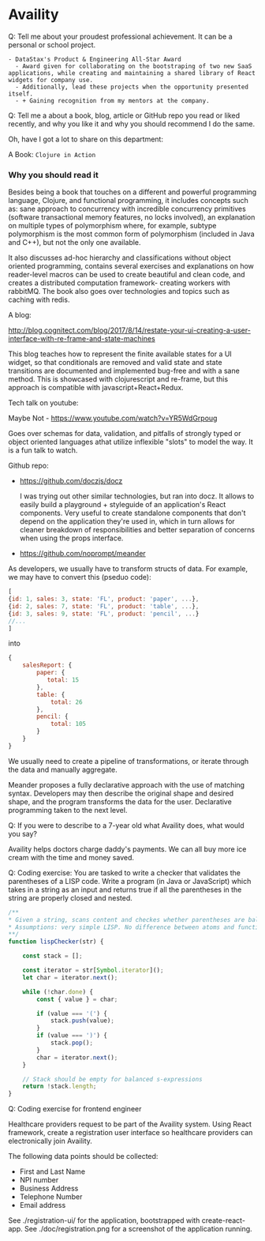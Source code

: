 # Availity

Q: Tell me about your proudest professional achievement.  It can be a personal or school project.

    - DataStax's Product & Engineering All-Star Award
      - Award given for collaborating on the bootstraping of two new SaaS applications, while creating and maintaining a shared library of React widgets for company use.
      - Additionally, lead these projects when the opportunity presented itself.
      - + Gaining recognition from my mentors at the company.

Q: Tell me a about a book, blog, article or GitHub repo you read or liked recently, and why you like it and why you should recommend I do the same.

Oh, have I got a lot to share on this department:

A Book: `Clojure in Action`

### Why you should read it

Besides being a book that touches on a different and powerful programming language, Clojure, and functional programming, it includes concepts such as: sane approach to concurrency with incredible concurrency primitives (software transactional memory features, no locks involved), an explanation on multiple types of polymorphism where, for example, subtype polymorphism is the most common form of polymorphism (included in Java and C++), but not the only one available.

It also discusses ad-hoc hierarchy and classifications without object oriented programming, contains several exercises and explanations on how reader-level macros can be used to create beautiful and clean code, and creates a distributed computation framework- creating workers with rabbitMQ. The book also goes over technologies and topics such as caching with redis. 

A blog: 

http://blog.cognitect.com/blog/2017/8/14/restate-your-ui-creating-a-user-interface-with-re-frame-and-state-machines

This blog teaches how to represent the finite available states for a UI widget, so that conditionals are removed and
valid state and state transitions are documented and implemented bug-free and with a sane method. This is showcased with
clojurescript and re-frame, but this approach is compatible with javascript+React+Redux. 

Tech talk on youtube:

Maybe Not - https://www.youtube.com/watch?v=YR5WdGrpoug

Goes over schemas for data, validation, and pitfalls of strongly typed or object oriented languages athat utilize inflexible
"slots" to model the way. It is a fun talk to watch.

Github repo:
  - https://github.com/doczjs/docz

    I was trying out other similar technologies, but ran into docz. It allows to easily build a playground + styleguide
    of an application's React components. Very useful to create standalone components that don't depend on the application
    they're used in, which in turn allows for cleaner breakdown of responsibilities and better separation of concerns when using the props interface.

  - https://github.com/noprompt/meander

  As developers, we usually have to transform structs of data. For example, we may have to convert this (pseduo code):
  ```js
  [
  {id: 1, sales: 3, state: 'FL', product: 'paper', ...},
  {id: 2, sales: 7, state: 'FL', product: 'table', ...},
  {id: 3, sales: 9, state: 'FL', product: 'pencil', ...}
  //...
  ]
  ```
  
  into
  
  ```js
  {
      salesReport: {
          paper: {
             total: 15
          },
          table: {
              total: 26
          },
          pencil: {
              total: 105
          }
      }
  }
  ```
  
  We usually need to create a pipeline of transformations, or iterate through the data and manually aggregate.
  
  Meander proposes a fully declarative approach with the use of matching syntax. Developers may then describe 
  the original shape and desired shape, and the program transforms the data for the user. Declarative programming
  taken to the next level.

Q: If you were to describe to a 7-year old what Availity does, what would you say?

Availity helps doctors charge daddy's payments. We can all buy more ice cream with the time and money saved.

Q: Coding exercise: You are tasked to write a checker that validates the parentheses of a LISP code. Write a program (in Java or JavaScript) which takes in a string as an input and returns true if all the parentheses in the string are properly closed and nested.

```js
/**
* Given a string, scans content and checkes whether parentheses are balanced, ala LISP.
* Assumptions: very simple LISP. No difference between atoms and functions. No strings allowed.
**/
function lispChecker(str) {

    const stack = [];

    const iterator = str[Symbol.iterator]();
    let char = iterator.next();

    while (!char.done) {
        const { value } = char;

        if (value === '(') {
            stack.push(value);
        }
        if (value === ')') {
            stack.pop();
        }
        char = iterator.next();
    }

    // Stack should be empty for balanced s-expressions
    return !stack.length;
}
```

Q: Coding exercise for frontend engineer

Healthcare providers request to be part of the Availity system. Using React framework, create a registration user interface so healthcare providers can electronically join Availity.

The following data points should be collected:
- First and Last Name
- NPI number
- Business Address
- Telephone Number
- Email address

See ./registration-ui/ for the application, bootstrapped with create-react-app.
See ./doc/registration.png for a screenshot of the application running.
